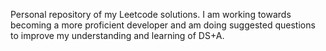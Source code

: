 Personal repository of my Leetcode solutions. I am working towards becoming a more proficient developer and am doing suggested questions to improve my understanding and learning of DS+A.
